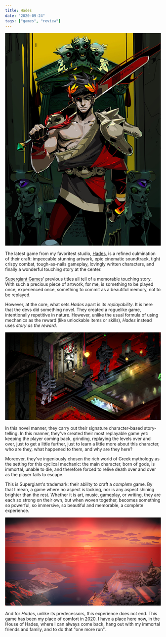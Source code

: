 ```yaml
---
title: Hades
date: "2020-09-24"
tags: ["games", "review"]
---
```


![Hades](hades_by_jenzee.jpg)

The latest game from my favoritest studio, [Hades](https://www.supergiantgames.com/games/hades/), is a refined culmination of their craft: impeccable stunning artwork, epic cinematic soundtrack, tight crispy combat, tough-as-nails gameplay, lovingly written characters, and finally a wonderful touching story at the center.

[Supergiant Games](https://www.supergiantgames.com/)' previous titles all tell of a memorable touching story. With such a precious piece of artwork, for me, is something to be played once, experienced once, something to commit as a beautiful memory, not to be replayed.

However, at the core, what sets _Hades_ apart is its _replayability_. It is here that the devs did something novel. They created a roguelike game, intentionally repetitive in nature. However, unlike the usual formula of using mechanics as the reward (like unlockable items or skills), _Hades_ instead uses _story as the reward_.

![Screenshot](hades_screenshot.jpg)

In this novel manner, they carry out their signature character-based story-telling. In this manner, they've created their most replayable game yet: keeping the player coming back, grinding, replaying the levels over and over, just to get a little further, just to learn a little more about this character, who are they, what happened to them, and why are they here?

Moreover, they've ingeniously chosen the rich world of Greek mythology as the setting for this cyclical mechanic: the main character, born of gods, is immortal, unable to die, and therefore forced to relive death over and over as the player fails to escape.

This is Supergiant's trademark: their ability to craft a _complete_ game. By that I mean, a game where no aspect is lacking, nor is any aspect shining brighter than the rest. Whether it is art, music, gameplay, or writing, they are each so strong on their own, but when woven together, becomes something so powerful, so immersive, so beautiful and memorable, a complete experience.

![Screenshot](hades_sunrise.jpg)

And for _Hades_, unlike its predecessors, this experience does not end. This game has been my place of comfort in 2020. I have a place here now, in the House of Hades, where I can always come back, hang out with my immortal friends and family, and to do that "one more run".
